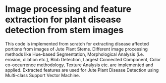 # Image processing and feature extraction for plant disease detection from stem images

This code is implemented from scratch for extracting disease affected portions from images of Jute Plant Stems. Different image processing methods like Hue-based Segmentation, Morphological Analysis (i.e. erosion, dilation etc.), Blob Detection, Largest Connected Component, Color co-occurrence methodology, Texture Analysis etc. are implemented and applied. Extracted features are used for Jute Plant Disease Detection using Multi-class Support Vector Machine.
